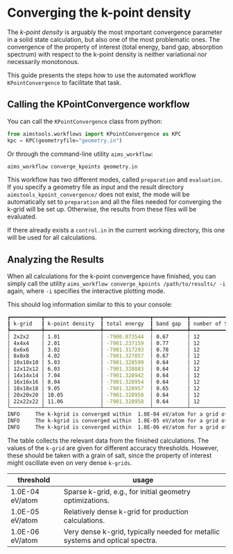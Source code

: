 # Converging the k-point density

The *k-point density* is arguably the most important convergence parameter in a solid state calculation, but also one of the most problematic ones. The convergence of the property of interest (total energy, band gap, absorption spectrum) with respect to the k-point density is neither variational nor necessarily monotonous.

This guide presents the steps how to use the automated workflow `KPointConvergence` to facilitate that task.

## Calling the KPointConvergence workflow

You can call the `KPointConvergence` class from python:

```python
from aimstools.workflows import KPointConvergence as KPC
kpc = KPC(geometryfile="geometry.in")
```

Or through the command-line utility `aims_workflow`:

```bash
aims_workflow converge_kpoints geometry.in
```

This workflow has two different modes, called `preparation` and `evaluation`. If you specify a geometry file as input and the result directory `aimstools_kpoint_convergence/` does not exist, the mode will be automatically set to `preparation` and all the files needed for converging the k-grid will be set up. Otherwise, the results from these files will be evaluated.

If there already exists a `control.in` in the current working directory, this one will be used for all calculations.

## Analyzing the Results

When all calculations for the k-point convergence have finished, you can simply call the utility `aims_workflow converge_kpoints /path/to/results/ -i` again, where `-i` specifies the interactive plotting mode.

This should log information similar to this to your console:
```bash
┏━━━━━━━━━━┳━━━━━━━━━━━━━━━━━━┳━━━━━━━━━━━━━━━┳━━━━━━━━━━━┳━━━━━━━━━━━━━━━━━━━━━━┳━━━━━━━━━━━┓
┃ k-grid   ┃ k-point density  ┃ total energy  ┃ band gap  ┃ number of SCF cycles ┃ converged ┃
┡━━━━━━━━━━╇━━━━━━━━━━━━━━━━━━╇━━━━━━━━━━━━━━━╇━━━━━━━━━━━╇━━━━━━━━━━━━━━━━━━━━━━╇━━━━━━━━━━━┩
│ 2x2x2    │ 1.01             │ -7900.073544  │ 0.67      │ 12                   │ True      │
│ 4x4x4    │ 2.01             │ -7901.237159  │ 0.77      │ 12                   │ True      │
│ 6x6x6    │ 3.02             │ -7901.317293  │ 0.78      │ 12                   │ True      │
│ 8x8x8    │ 4.02             │ -7901.327057  │ 0.67      │ 12                   │ True      │
│ 10x10x10 │ 5.03             │ -7901.328599  │ 0.64      │ 12                   │ True      │
│ 12x12x12 │ 6.03             │ -7901.328883  │ 0.64      │ 12                   │ True      │
│ 14x14x14 │ 7.04             │ -7901.328942  │ 0.64      │ 12                   │ True      │
│ 16x16x16 │ 8.04             │ -7901.328954  │ 0.64      │ 12                   │ True      │
│ 18x18x18 │ 9.05             │ -7901.328957  │ 0.65      │ 12                   │ True      │
│ 20x20x20 │ 10.05            │ -7901.328958  │ 0.64      │ 12                   │ True      │
│ 22x22x22 │ 11.06            │ -7901.328958  │ 0.64      │ 12                   │ True      │
└──────────┴──────────────────┴───────────────┴───────────┴──────────────────────┴───────────┘
INFO     The k-kgrid is converged within  1.0E-04 eV/atom for a grid of 12x12x12 after 12 SCF cycles.
INFO     The k-kgrid is converged within  1.0E-05 eV/atom for a grid of 16x16x16 after 12 SCF cycles.
INFO     The k-kgrid is converged within  1.0E-06 eV/atom for a grid of 18x18x18 after 12 SCF cycles.
```

The table collects the relevant data from the finished calculations. The values of the `k-grid` are given for different accuracy thresholds. However, these should be taken with a grain of salt, since the property of interest might oscillate even on very dense `k-grids`.

| threshold | usage |
|---|---|
| 1.0E-04 eV/atom | Sparse k-grid, e.g., for initial geometry optimizations. |
| 1.0E-05 eV/atom | Relatively dense k-grid for production calculations. |
| 1.0E-06 eV/atom | Very dense k-grid, typically needed for metallic systems and optical spectra. |
